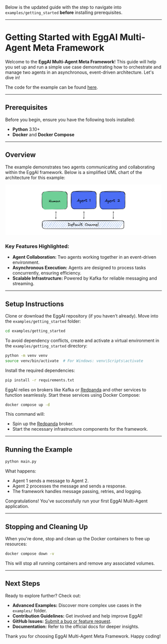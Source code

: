 Below is the updated guide with the step to navigate into `examples/getting_started` **before** installing prerequisites.

---

# Getting Started with EggAI Multi-Agent Meta Framework

Welcome to the **EggAI Multi-Agent Meta Framework**! This guide will help you set up and run a simple use case demonstrating how to orchestrate and manage two agents in an asynchronous, event-driven architecture. Let's dive in!

The code for the example can be found [here](https://github.com/eggai-tech/EggAI/tree/main/examples/00-getting-started).

---

## Prerequisites

Before you begin, ensure you have the following tools installed:

- **Python** 3.10+
- **Docker** and **Docker Compose**

---

## Overview

The example demonstrates two agents communicating and collaborating within the EggAI framework. Below is a simplified UML chart of the architecture for this example:

![architecture-getting-started.svg](../../docs/docs/assets/architecture-getting-started.svg)

### Key Features Highlighted:

- **Agent Collaboration:** Two agents working together in an event-driven environment.  
- **Asynchronous Execution:** Agents are designed to process tasks concurrently, ensuring efficiency.  
- **Scalable Infrastructure:** Powered by Kafka for reliable messaging and streaming.

---

## Setup Instructions

Clone or download the EggAI repository (if you haven’t already).
Move into the `examples/getting_started` folder:

```bash
cd examples/getting_started
```

To avoid dependency conflicts, create and activate a virtual environment in the `examples/getting_started` directory:

```bash
python -m venv venv
source venv/bin/activate  # For Windows: venv\Scripts\activate
```

Install the required dependencies:

```bash
pip install -r requirements.txt
```

EggAI relies on brokers like Kafka or [Redpanda](https://github.com/redpanda-data/redpanda) and other services to function seamlessly. 
Start these services using Docker Compose:

```bash
docker compose up -d
```

This command will:
- Spin up the [Redpanda](https://github.com/redpanda-data/redpanda) broker.
- Start the necessary infrastructure components for the framework.

---

## Running the Example

```bash
python main.py
```

What happens:
- Agent 1 sends a message to Agent 2.
- Agent 2 processes the message and sends a response.
- The framework handles message passing, retries, and logging.

Congratulations! You've successfully run your first EggAI Multi-Agent application.

---

## Stopping and Cleaning Up

When you're done, stop and clean up the Docker containers to free up resources:

```bash
docker compose down -v
```

This will stop all running containers and remove any associated volumes.

---

## Next Steps

Ready to explore further? Check out:
- **Advanced Examples:** Discover more complex use cases in the `examples/` folder.
- **Contribution Guidelines:** Get involved and help improve EggAI!
- **GitHub Issues:** [Submit a bug or feature request](https://github.com/eggai-tech/eggai/issues).
- **Documentation:** Refer to the official docs for deeper insights.

Thank you for choosing EggAI Multi-Agent Meta Framework. Happy coding!